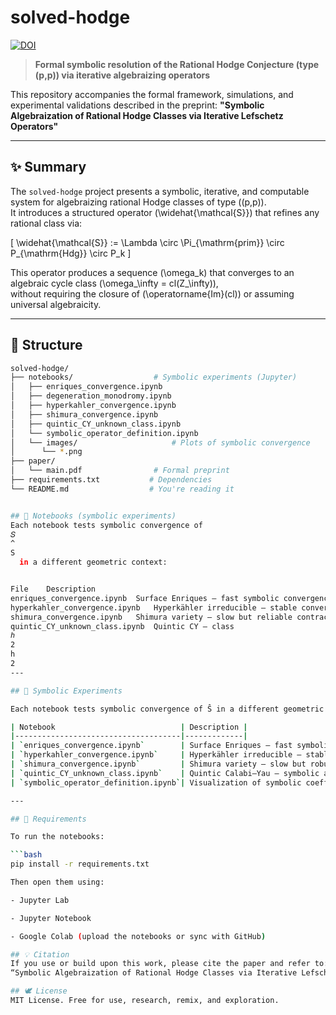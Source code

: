 # solved-hodge
[![DOI](https://zenodo.org/badge/971752177.svg)](https://doi.org/10.5281/zenodo.15369350)



> **Formal symbolic resolution of the Rational Hodge Conjecture (type (p,p)) via iterative algebraizing operators**

This repository accompanies the formal framework, simulations, and experimental validations described in the preprint:
**"Symbolic Algebraization of Rational Hodge Classes via Iterative Lefschetz Operators"**

---

## ✨ Summary

The `solved-hodge` project presents a symbolic, iterative, and computable system for algebraizing rational Hodge classes of type \((p,p)\).  
It introduces a structured operator \(\widehat{\mathcal{S}}\) that refines any rational class via:

\[
\widehat{\mathcal{S}} := \Lambda \circ \Pi_{\mathrm{prim}} \circ P_{\mathrm{Hdg}} \circ P_k
\]

This operator produces a sequence \(\omega_k\) that converges to an algebraic cycle class \(\omega_\infty = cl(Z_\infty)\),  
without requiring the closure of \(\operatorname{Im}(cl)\) or assuming universal algebraicity.

---

## 📁 Structure

```bash
solved-hodge/
├── notebooks/                  # Symbolic experiments (Jupyter)
│   ├── enriques_convergence.ipynb
│   ├── degeneration_monodromy.ipynb
│   ├── hyperkahler_convergence.ipynb
│   ├── shimura_convergence.ipynb
│   ├── quintic_CY_unknown_class.ipynb
│   └── symbolic_operator_definition.ipynb
│   └── images/                     # Plots of symbolic convergence
│      └── *.png
├── paper/
│   └── main.pdf                # Formal preprint
├── requirements.txt           # Dependencies
└── README.md                  # You're reading it


## 🔬 Notebooks (symbolic experiments)
Each notebook tests symbolic convergence of 
𝑆
^
S
  in a different geometric context:


File	Description
enriques_convergence.ipynb	Surface Enriques — fast symbolic convergence
hyperkahler_convergence.ipynb	Hyperkähler irreducible — stable convergence
shimura_convergence.ipynb	Shimura variety — slow but reliable contraction
quintic_CY_unknown_class.ipynb	Quintic CY — class 
ℎ
2
h 
2
---

## 🔬 Symbolic Experiments

Each notebook tests symbolic convergence of Ŝ in a different geometric context:

| Notebook                            | Description |
|-------------------------------------|-------------|
| `enriques_convergence.ipynb`        | Surface Enriques — fast symbolic contraction |
| `hyperkahler_convergence.ipynb`     | Hyperkähler irreducible — stable symbolic convergence |
| `shimura_convergence.ipynb`         | Shimura variety — slow but robust symbolic contraction |
| `quintic_CY_unknown_class.ipynb`    | Quintic Calabi–Yau — symbolic algebraization of class h² without known expression |
| `symbolic_operator_definition.ipynb`| Visualization of symbolic coefficient evolution under the operator Ŝ |

---

## 🔧 Requirements

To run the notebooks:

```bash
pip install -r requirements.txt

Then open them using:

- Jupyter Lab

- Jupyter Notebook

- Google Colab (upload the notebooks or sync with GitHub)

## 💡 Citation
If you use or build upon this work, please cite the paper and refer to: Daniel Iván Campos Espinoza & GPT4-O
“Symbolic Algebraization of Rational Hodge Classes via Iterative Lefschetz Operators” (2025)

## 🕊️ License
MIT License. Free for use, research, remix, and exploration.